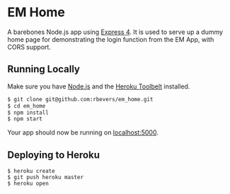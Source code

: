 # EM Home

A barebones Node.js app using [Express 4](http://expressjs.com/).  It is used to serve up a dummy home page for demonstrating the login function from the EM App, with CORS support.

## Running Locally

Make sure you have [Node.js](http://nodejs.org/) and the [Heroku Toolbelt](https://toolbelt.heroku.com/) installed.

```sh
$ git clone git@github.com:rbevers/em_home.git
$ cd em_home
$ npm install
$ npm start
```

Your app should now be running on [localhost:5000](http://localhost:5000/).

## Deploying to Heroku

```
$ heroku create
$ git push heroku master
$ heroku open
```
